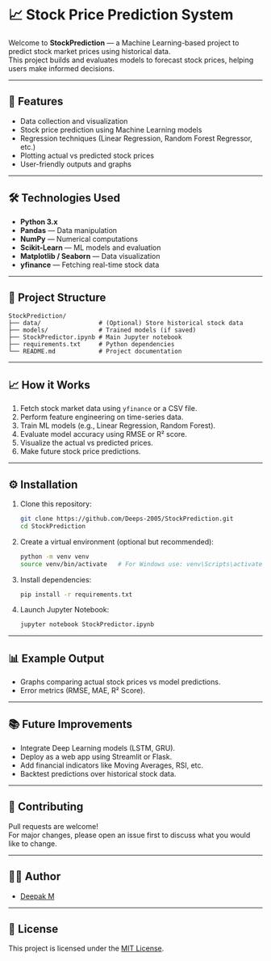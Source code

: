 # 📈 Stock Price Prediction System

Welcome to **StockPrediction** — a Machine Learning-based project to predict stock market prices using historical data.  
This project builds and evaluates models to forecast stock prices, helping users make informed decisions.

---

## 🚀 Features

- Data collection and visualization
- Stock price prediction using Machine Learning models
- Regression techniques (Linear Regression, Random Forest Regressor, etc.)
- Plotting actual vs predicted stock prices
- User-friendly outputs and graphs

---

## 🛠 Technologies Used

- **Python 3.x**
- **Pandas** — Data manipulation
- **NumPy** — Numerical computations
- **Scikit-Learn** — ML models and evaluation
- **Matplotlib / Seaborn** — Data visualization
- **yfinance** — Fetching real-time stock data

---

## 📂 Project Structure

```
StockPrediction/
├── data/                # (Optional) Store historical stock data
├── models/              # Trained models (if saved)
├── StockPredictor.ipynb # Main Jupyter notebook
├── requirements.txt     # Python dependencies
└── README.md            # Project documentation
```

---

## 📈 How it Works

1. Fetch stock market data using `yfinance` or a CSV file.
2. Perform feature engineering on time-series data.
3. Train ML models (e.g., Linear Regression, Random Forest).
4. Evaluate model accuracy using RMSE or R² score.
5. Visualize the actual vs predicted prices.
6. Make future stock price predictions.

---

## ⚙️ Installation

1. Clone this repository:
   ```bash
   git clone https://github.com/Deeps-2005/StockPrediction.git
   cd StockPrediction
   ```

2. Create a virtual environment (optional but recommended):
   ```bash
   python -m venv venv
   source venv/bin/activate   # For Windows use: venv\Scripts\activate
   ```

3. Install dependencies:
   ```bash
   pip install -r requirements.txt
   ```

4. Launch Jupyter Notebook:
   ```bash
   jupyter notebook StockPredictor.ipynb
   ```

---

## 📊 Example Output

- Graphs comparing actual stock prices vs model predictions.
- Error metrics (RMSE, MAE, R² Score).

---

## 📚 Future Improvements

- Integrate Deep Learning models (LSTM, GRU).
- Deploy as a web app using Streamlit or Flask.
- Add financial indicators like Moving Averages, RSI, etc.
- Backtest predictions over historical stock data.

---

## 🤝 Contributing

Pull requests are welcome!  
For major changes, please open an issue first to discuss what you would like to change.

---

## 🧑‍💻 Author

- [Deepak M](https://github.com/Deeps-2005)

---

## 📄 License

This project is licensed under the [MIT License](LICENSE).
